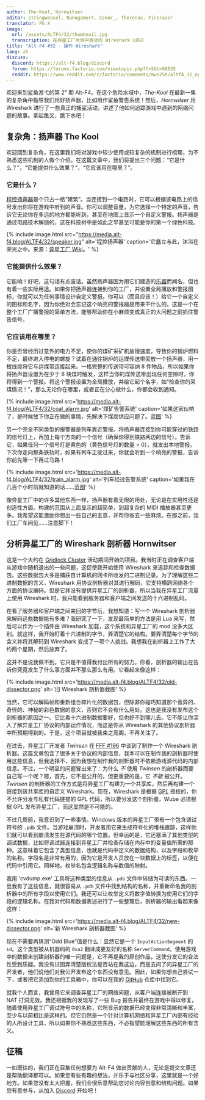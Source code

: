 ```yaml
---
author: The-Kool, Hornwitser
editor: stringweasel, Nanogamer7, Conor_, Therenas, Firerazer
translator: Ph.X
image:
  url: /assets/ALTF4/32/thumbnail.jpg
  transcription: 在异星工厂水域中游动的 Wireshark LOGO
title: "Alt-F4 #32 - 操作 Wireshark"
lang: zh
discuss:
  discord: https://alt-f4.blog/discord
  forum: https://forums.factorio.com/viewtopic.php?f=5&t=98035
  reddit: https://www.reddit.com/r/factorio/comments/mws25h/altf4_32_operation_wireshark/
---
```


欢迎来到鲨鱼游弋的第 2⁵ 期 Alt-F4。在这个危险水域中，*The-Kool* 在最新一集的复杂角中指导我们用好扬声器，比如用作鲨鱼警告系统！然后，*Hornwitser* 用 Wireshark 进行了一些真正的捕鲨活动，讲述了他如何追踪游戏中遇到的网络问题的故事。拿起鱼叉，跳下水吧！

## 复杂角：扬声器 <author>The Kool</author>

欢迎回到复杂角，在这里我们将对游戏中较少使用或较复杂的机制进行梳理，为不熟悉这些机制的人做个介绍。在这篇文章中，我们将提出三个问题：“它是什么？”，“它能提供什么效果？”，“它应该用在哪里？”。

### 它是什么？

[程控扬声器](https://wiki.factorio.com/Programmable_speaker/zh)是个只占一格“建筑”。当连接到一个电路时，它可以根据该电路上的信号发出你将在游戏中听到的声音。你可以调整音量，为它选择一个特定的声音，告诉它无论你在多远的地方都能听到，甚至在地图上显示一个自定义警报。扬声器是通过电路技术解锁的，这在科技树中是如此之早甚至可能是你的第一个绿色科技。

{% include image.html src="https://media.alt-f4.blog/ALTF4/32/speaker.jpg" alt='程控扬声器' caption='它矗立与此，沐浴在荣光之中。来源：<a href="https://wiki.factorio.com/File:Programmable_speaker_entity.png">异星工厂 Wiki</a>。' %}

### 它能提供什么效果？

它能响！好吧，这句话有点废话。虽然扬声器因为用它们建造的[乐器](https://miditorio.com/)而闻名，但也有着一些实际用途。如果你把扬声器连接到你的工厂，并设置全局播放和警报图标，你就可以为任何事情设计自定义警报。你可以（而且应该！）给它一个自定义的图标和名字，因为你绝对会忘记这个响亮的警报器是用来干什么的。这是一个在整个工厂广播警报的简单方法，能够帮助你在小麻烦变成真正的大问题之前抓住警告信号。

### 它应该用在哪里？

你是否曾经历过意外的电力不足，使你的煤矿采矿机放慢速度，导致你的锅炉燃料不足，最终进入停电的螺旋？试着在通往锅炉的运煤传送带旁放一个扬声器，用一根线缆将它与运煤带连接起来。一格完整的传送带可容纳 8 件物品，所以如果你将扬声器设置为在少于 8 块煤时触发，这样当你的煤传送带出现任何空隙时，你将得到一个警报。将这个警报设置为全局播放，并给它起个名字，如“检查你的采煤情况！”，那么无论你在哪里，或者正在分心做什么，你都会收到通知。

{% include image.html src='https://media.alt-f4.blog/ALTF4/32/coal_alarm.jpg' alt='煤矿告警系统' caption='如果这家伙响了，是时候放下你正在做的事情，先解决下煤炭供应问题了。<a href="https://media.alt-f4.blog/ALTF4/32/coal_alarm_bp.txt">蓝图</a>' %}

另一个完全不同类型的报警器是列车靠近警报。将扬声器连接到你可能穿过的铁路的信号灯上，再加上每个方向的一个信号（确保你得到铁路两边的信号）。告诉它，如果任何一个信号灯是黄色的（黄色信号灯的数量 > 0），就发出本地警报。下次你走向那条铁轨时，如果有列车正驶过来，你就会听到一个响亮的警报，告诉你前先等一下再过马路！

{% include image.html src='https://media.alt-f4.blog/ALTF4/32/train_alarm.jpg' alt='列车经过告警系统' caption='如果我在几百个小时前就知道的话……<a href="https://media.alt-f4.blog/ALTF4/32/train_alarm_bp.txt">蓝图</a>' %}

像异星工厂中的许多其他东西一样，扬声器有着无限的用处，无论是在实用性还是创造性方面。构建的范围从上面显示的超简单，到超复杂的 MIDI 播放器甚至更多。我希望这能激励你想出一些自己的主意，并帮你省去一些麻烦。在那之前，我们工厂车间见……注意脚下！

## 分析异星工厂的 Wireshark 剖析器 <author>Hornwitser</author>

这是一个大约在 [Gridlock Cluster](https://www.reddit.com/r/factorio/comments/c98wui/the_gridlock_cluster_a_clusterio_based_event/) 活动期间开始的项目。我当时正在调查客户端从游戏中随机退出的一些问题，这促使我开始使用 Wireshark 来追踪和检查数据包。这些数据包大多是捕获自计算机的网卡所收发的二进制记录。为了理解这些二进制数据的含义，Wireshark 用协议剖析器对其进行解码，它支持横跨网络各个方面的协议编码。但是它并没有提供异星工厂的剖析器，所以当我在异星工厂流量上使用 Wireshark 时，我只能看到服务器和客户端之间发送的十六进制乱码。

在看了服务器和客户端之间来回的字节后，我想知道：写一个 Wireshark 剖析器来解码这些数据能有多难？我研究了一下，发现最简单的方法是用 Lua 来写，然后可以作为一个插件由 Wireshark 加载，这个系统和异星工厂的 mod 没多大区别。就这样，我开始盯着十六进制的字节，弄清楚它的结构。要弄清楚每个字节的含义并将其解码到 Wireshark 变成了一项个人挑战。我想我在剖析器上工作了大约两个星期，然后放弃了。

这并不是说我做不到。它只是不值得我付出所有的努力。你看，剖析器的输出在告诉你究竟发生了什么事方面并不那么那么有用。它看起来像这样：

{% include image.html src='https://media.alt-f4.blog/ALTF4/32/old-dissector.png' alt='旧 Wireshark 剖析器截图' %}

当然，它可以解码帧和重新组合碎片化的数据包，但除非你碰巧知道那个诡异的、奇怪的、神秘的彩色数据的意义，否则它不会有什么用处。这也是我没有发布这个剖析器的原因之一。它比看十六进制数据要好，但也好不到哪儿去。它不能让你深入了解异星工厂协议的内部运作情况，而这是你从 Wireshark 的其他协议剖析器中所预期得到的。于是，这个项目就被我束之高阁，不再关注了。

在过去，异星工厂开发者 _Twinsen_ 在 [FFF #196](https://factorio.com/blog/post/fff-196) 中谈到了制作一个 Wireshark 剖析器。这篇文章包含了很多关于协议的内部信息，我本可以在制作我的剖析器时使用这些信息，但我选择不，因为我想在制作我的剖析器时不依赖游戏源代码的内部信息。不过，一个明显的问题冒出来了：为什么 _不_ 使用 _Twinsen_ 的剖析器而要自己写一个呢？嗯，首先，它不是公开的，但更重要的是，它 _不能_ 被公开。_Twinsen_ 的剖析器的工作方式是将异星工厂构建为一个共享库，然后再构建一个链接到该共享库的自定义 Wireshark。现在，Wireshark 是根据 [GPL](https://zh.wikipedia.org/wiki/GNU%E9%80%9A%E7%94%A8%E5%85%AC%E5%85%B1%E8%AE%B8%E5%8F%AF%E8%AF%81) 授权的，你不允许分发与私有代码链接的 GPL 代码，所以要分发这个剖析器，Wube 必须根据 GPL 发布异星工厂，而这显然是不可能的。

不过几周前，我意识到了一些事情。Windows 版本的异星工厂带有一个包含调试符号的 `.pdb` 文件。当游戏崩溃时，开发者用它来生成符号化的堆栈跟踪，这样他们就可以看到崩溃发生在源代码的哪个位置。但幸运的是，它还塞满了其他类型的调试数据，比如将调试器连接到异星工厂并检查存储在内存中的变量值所需的那种。这意味着它包含了类型信息，也就是代码中定义的数据结构，以及字段和枚举的名称。字段名是非常有用的，因为它是开发人员放在一块数据上的标签，以便在代码中引用它。同样地，枚举名包含逻辑名称与数值的映射。

我用 'cvdump.exe' 工具将这种类型的信息从 `.pdb` 文件中转储为可读的东西。一旦我有了这些信息，就很容易从 `.pdb` 文件中找到结构的名称，并重新命名我的剖析器中的所有字段以使用它们。我还可以让枚举定义将数字值转换为使用它们的字段的逻辑名称。在我对代码和数据表述进行了一些整理后，剖析器的输出看起来像这样：

{% include image.html src='https://media.alt-f4.blog/ALTF4/32/new-dissector.png' alt='新 Wireshark 剖析器截图' %}

现在不需要再猜测“Odd Blue”值是什么：显然它是一个 `InputActionSegment` 的 `id`。这个类型被从机器码的 `0xa2` 翻译成更友好的名称 `ServerCommand`。使用游戏中的数据来创建剖析器的唯一问题是，它不再是我的原创作品，这使分发它的合法性受到质疑。我没有试图弄清楚版权法是否站在我这边，而是去问了问异星工厂的开发者，他们说他们对我公开发布这个东西没有意见。因此，如果你想自己尝试一下，或者把它添加到你的工具箱中，你可以在我的 [GitHub](https://github.com/Hornwitser/factorio_dissector) 仓库中找到它。

就我个人而言，我曾用它来调查异星工厂的网络问题，从客户端连接被断开到 NAT 打洞无效。我还根据我的发现写了一些 Bug 报告并最终在游戏中得以修复。随着使用异星工厂调试符号中的名称，它所显示的数据已经变得非常清晰和丰富，至少与以前相比是这样的。但它仍然是一个针对计算机网络和异星工厂内部有经验的人所设计工具，所以如果你不熟悉这些东西，不必指望能理解这些东西的所有含义。

## 征稿

一如既往的，我们正在召集任何想要为 Alt-F4 做出贡献的人，无论是提交文章还是帮助翻译都可以。如果您有些有趣的想法，并乐于与社区分享，这里就是一个好地方。如果您没有太大把握，我们会很乐意帮助您讨论内容创意和结构问题。如果您有意参与，从加入 [Discord](https://alt-f4.blog/discord) 开始吧！
